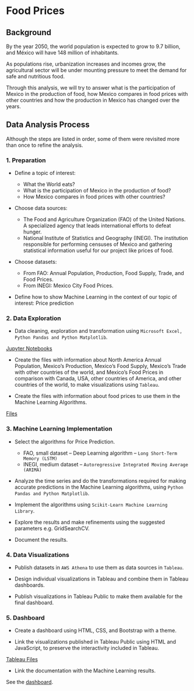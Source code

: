 # Food Prices

## Background

By the year 2050, the world population is expected to grow to 9.7 billion, and
México will have 148 million of inhabitants.

As populations rise, urbanization increases and incomes grow, the agricultural
sector will be under mounting pressure to meet the demand for safe and nutritious
food.

Through this analysis, we will try to answer what is the participation of Mexico in 
the production of food, how Mexico compares in food prices with other countries and
how the production in Mexico has changed over the years.


## Data Analysis Process

Although the steps are listed in order, some of them were revisited 
more than once to refine the analysis.


### 1. Preparation

* Define a topic of interest: 
  
  -	What the World eats? 
  -	What is the participation of Mexico in the production of food? 
  -	How Mexico compares in food prices with other countries?

* Choose data sources: 
  
  -	The Food and Agriculture Organization (FAO) of the United Nations. A specialized agency that leads international efforts to defeat hunger. 
  -	National Institute of Statistics and Geography (INEGI). The institution responsible for performing censuses of Mexico and gathering statistical information useful for our project like prices of food.

* Choose datasets: 
  
  -	From FAO: Annual Population, Production, Food Supply, Trade, and Food Prices.
  -	From INEGI: Mexico City Food Prices.

* Define how to show Machine Learning in the context of our topic of interest: Price prediction


### 2. Data Exploration

* Data cleaning, exploration and transformation using `Microsoft Excel, Python Pandas and Python Matplotlib`.
 
 [Jupyter Notebooks](/Notebook)

* Create the files with information about North America Annual Population, Mexico’s Production, Mexico’s Food Supply, Mexico’s Trade with other countries of the world, and Mexico’s Food Prices in comparison with Canada, USA, other countries of America, and other countries of the world, to make visualizations using `Tableau`.
 
* Create the files with information about food prices to use them in the Machine Learning Algorithms.
 
 [Files](/Resources)


### 3. Machine Learning Implementation

* Select the algorithms for Price Prediction.
  -	FAO, small dataset – Deep Learning algorithm – `Long Short-Term Memory (LSTM)`
  -	INEGI, medium dataset – `Autoregressive Integrated Moving Average (ARIMA)`

* Analyze the time series and do the transformations required for making accurate predictions in the Machine Learning algorithms, using `Python Pandas and Python Matplotlib`.

* Implement the algorithms using `Scikit-Learn Machine Learning Library`. 

* Explore the results and make refinements using the suggested parameters e.g. GridSearchCV.

* Document the results.


### 4. Data Visualizations

* Publish datasets in `AWS Athena` to use them as data sources in `Tableau`.

* Design individual visualizations in Tableau and combine them in Tableau dashboards.

* Publish visualizations in Tableau Public to make them available for the final dashboard.


### 5. Dashboard

* Create a dashboard using HTML, CSS, and Bootstrap with a theme.

* Link the visualizations published in Tableau Public using HTML and JavaScript, to preserve the interactivity included in Tableau.

 [Tableau Files](/Tableau)

* Link the documentation with the Machine Learning results.

See the [dashboard](https://bkachava.github.io/foodprices/Dashboard/index.html).


